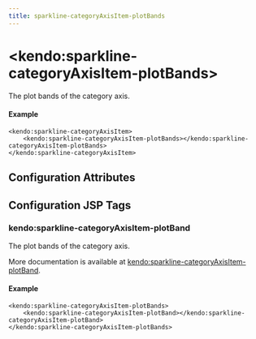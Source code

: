 ```yaml
---
title: sparkline-categoryAxisItem-plotBands
---
```


# \<kendo:sparkline-categoryAxisItem-plotBands\>

The plot bands of the category axis.

#### Example
    <kendo:sparkline-categoryAxisItem>
        <kendo:sparkline-categoryAxisItem-plotBands></kendo:sparkline-categoryAxisItem-plotBands>
    </kendo:sparkline-categoryAxisItem>

## Configuration Attributes


##  Configuration JSP Tags

### kendo:sparkline-categoryAxisItem-plotBand

The plot bands of the category axis.

More documentation is available at [kendo:sparkline-categoryAxisItem-plotBand](/kendo-ui/api/wrappers/jsp/sparkline/categoryaxisitem-plotband).

#### Example

    <kendo:sparkline-categoryAxisItem-plotBands>
        <kendo:sparkline-categoryAxisItem-plotBand></kendo:sparkline-categoryAxisItem-plotBand>
    </kendo:sparkline-categoryAxisItem-plotBands>


